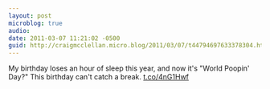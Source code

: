 ```yaml
---
layout: post
microblog: true
audio: 
date: 2011-03-07 11:21:02 -0500
guid: http://craigmcclellan.micro.blog/2011/03/07/t44794697633378304.html
---
```

My birthday loses an hour of sleep this year, and now it's "World Poopin' Day?"  This birthday can't catch a break. [t.co/4nG1Hwf](http://t.co/4nG1Hwf)
